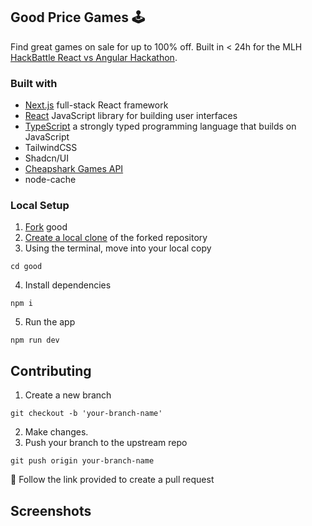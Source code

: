## Good Price Games 🕹

Find great games on sale for up to 100% off. Built in < 24h for the MLH [HackBattle React vs Angular Hackathon](https://hackbattle-react-vs-angular.devpost.com/). 

### Built with

- [Next.js](https://nextjs.org/) full-stack React framework
- [React](https://reactjs.org/) JavaScript library for building user interfaces
- [TypeScript](https://www.typescriptlang.org/) a strongly typed programming language that builds on JavaScript
- TailwindCSS
- Shadcn/UI
- [Cheapshark Games API](https://apidocs.cheapshark.com/)
- node-cache

### Local Setup

1. [Fork](https://docs.github.com/en/get-started/quickstart/fork-a-repo) good
2. [Create a local clone](https://docs.github.com/en/get-started/quickstart/fork-a-repo#cloning-your-forked-repository) of the forked repository
3. Using the terminal, move into your local copy

```shell
cd good
```

4. Install dependencies

```shell
npm i
```

5. Run the app

```shell
npm run dev
```
## Contributing

1. Create a new branch

```shell
git checkout -b 'your-branch-name'
```

2. Make changes.
3. Push your branch to the upstream repo

```shell
git push origin your-branch-name
```

🎉 Follow the link provided to create a pull request


## Screenshots